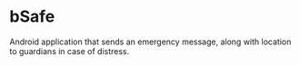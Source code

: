 # bSafe
Android application that sends an emergency message, along with location to guardians in case of distress.
